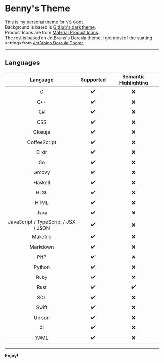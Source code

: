 # Benny's Theme

This is my personal theme for VS Code.  
Background is based is [GitHub's dark theme](https://marketplace.visualstudio.com/items?itemName=GitHub.github-vscode-theme).  
Product Icons are from [Material Product Icons](https://marketplace.visualstudio.com/items?itemName=PKief.material-product-icons).  
The rest is based on JetBrains's Darcula theme, I got most of the starting settings from [JetBrains Darcula Theme](https://marketplace.visualstudio.com/items?itemName=Anan.jetbrains-darcula-theme).  

---

## Languages

|               Language               | Supported | Semantic Highlighting |
|:------------------------------------:|:---------:|:---------------------:|
|                   C                  |     ✔️    |          ❌           |
|                  C++                 |     ✔️    |          ❌           |
|                  C#                  |     ✔️    |          ❌           |
|                  CSS                 |     ✔️    |          ❌           |
|                Closuje               |     ✔️    |          ❌           |
|             CoffeeScript             |     ✔️    |          ❌           |
|                Elixir                |     ✔️    |          ❌           |
|                  Go                  |     ✔️    |          ❌           |
|                Groovy                |     ✔️    |          ❌           |
|                Haskell               |     ✔️    |          ❌           |
|                 HLSL                 |     ✔️    |          ❌           |
|                 HTML                 |     ✔️    |          ❌           |
|                 Java                 |     ✔️    |          ❌           |
| JavaScript / TypeScript / JSX / JSON |     ✔️    |          ❌           |
|               Makefile               |     ✔️    |          ❌           |
|               Markdown               |     ✔️    |          ❌           |
|                  PHP                 |     ✔️    |          ❌           |
|                Python                |     ✔️    |          ❌           |
|                 Ruby                 |     ✔️    |          ❌           |
|                 Rust                 |     ✔️    |          ✔️           |
|                  SQL                 |     ✔️    |          ❌           |
|                 Swift                |     ✔️    |          ❌           |
|                Unison                |     ✔️    |          ❌           |
|                  Xi                  |     ✔️    |          ❌           |
|                 YAML                 |     ✔️    |          ❌           |

---

**Enjoy!**

